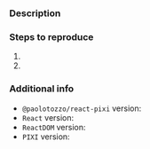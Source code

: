 <!--
Thank you very much for helping improving this library
-->

### Description



### Steps to reproduce

1.
2.

### Additional info

- `@paolotozzo/react-pixi` version:
- `React` version:
- `ReactDOM` version:
- `PIXI` version:
